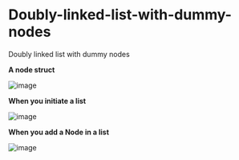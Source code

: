 # Doubly-linked-list-with-dummy-nodes
Doubly linked list with dummy nodes

<strong> A node struct </strong>
  
![image](https://user-images.githubusercontent.com/46551002/70389437-99c06100-1a02-11ea-9824-491963fa4ce8.png)








<strong> When you initiate a list </strong>
  
![image](https://user-images.githubusercontent.com/46551002/70389337-8660c600-1a01-11ea-9bde-77bb15cb8c8f.png)
  
  
  
  
  
  
  
  
  
  
  
  
<strong> When you add a Node in a list</strong>
  
![image](https://user-images.githubusercontent.com/46551002/70389444-b492d580-1a02-11ea-8aaa-3c14b297914f.png)

